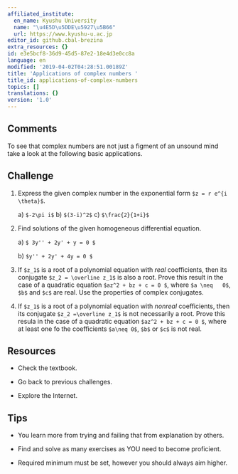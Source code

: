 ```yaml
---
affiliated_institute:
  en_name: Kyushu University
  name: "\u4E5D\u5DDE\u5927\u5B66"
  url: https://www.kyushu-u.ac.jp
editor_id: github.cbal-brezina
extra_resources: {}
id: e3e5bcf8-36d9-45d5-87e2-18e4d3e0cc8a
language: en
modified: '2019-04-02T04:28:51.00189Z'
title: 'Applications of complex numbers '
title_id: applications-of-complex-numbers
topics: []
translations: {}
version: '1.0'
---
```


## Comments

To see that complex numbers are not just a figment of an unsound mind take a look at the following basic applications.

## Challenge

1.  Express the given complex number in the exponential form `$z = r e^{i \theta}$`.

    a) `$-2\pi i$`
    b) `$(3-i)^2$`
    c) `$\frac{2}{1+i}$`
    
2. Find solutions of the given homogeneous differential equation. 
 
    a) `$ 3y'' + 2y' + y = 0 $`

    b) `$y'' + 2y' + 4y = 0 $`
    
3. If `$z_1$` is a root of a polynomial equation with *real* coefficients, then its conjugate `$z_2 = \overline z_1$` is also a root. Prove this result in the case of a quadratic equation `$az^2 + bz + c = 0 $`, where `$a \neq   0$`, `$b$` and `$c$` are real. Use the properties of complex conjugates.

4. If `$z_1$` is a root of a polynomial equation with *nonreal* coefficients, then its conjugate `$z_2 =\overline z_1$` is not necessarily a root. Prove this resula in the case of a quadratic equation `$az^2 + bz + c = 0 $`, where at least one fo the coefficients `$a\neq 0$`, `$b$` or `$c$` is not real.


## Resources

- Check the textbook.
 
- Go back to previous challenges.

- Explore  the Internet.

## Tips

- You learn more from trying and failing that from  explanation by others.

- Find and solve as many exercises as YOU need to become proficient.

- Required minimum must be set, however you should always aim higher.



